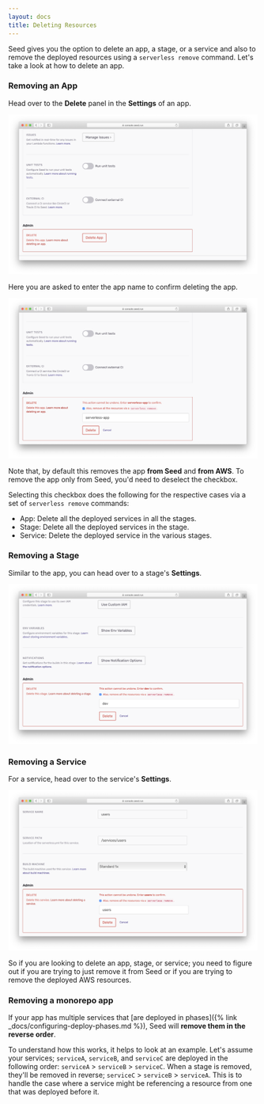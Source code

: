 ```yaml
---
layout: docs
title: Deleting Resources
---
```


Seed gives you the option to delete an app, a stage, or a service and also to remove the deployed resources using a `serverless remove` command. Let's take a look at how to delete an app.

### Removing an App

Head over to the **Delete** panel in the **Settings** of an app.

![Delete panel in app settings](/assets/docs/deleting-resources/delete-panel-in-app-settings.png)

Here you are asked to enter the app name to confirm deleting the app.

![App name to confirm deleting app](/assets/docs/deleting-resources/app-name-to-confirm-deleting-app.png)

Note that, by default this removes the app **from Seed** and **from AWS**. To remove the app only from Seed, you'd need to deselect the checkbox.

Selecting this checkbox does the following for the respective cases via a set of `serverless remove` commands:

- App: Delete all the deployed services in all the stages.
- Stage: Delete all the deployed services in the stage.
- Service: Delete the deployed service in the various stages.

### Removing a Stage

Similar to the app, you can head over to a stage's **Settings**.

![Removing a stage](/assets/docs/deleting-resources/removing-a-stage.png)

### Removing a Service

For a service, head over to the service's **Settings**.

![Removing a service](/assets/docs/deleting-resources/removing-a-serivce.png)

So if you are looking to delete an app, stage, or service; you need to figure out if you are trying to just remove it from Seed or if you are trying to remove the deployed AWS resources.

### Removing a monorepo app

If your app has multiple services that [are deployed in phases]({% link _docs/configuring-deploy-phases.md %}), Seed will **remove them in the reverse order**.

To understand how this works, it helps to look at an example. Let's assume your services; `serviceA`, `serviceB`, and `serviceC` are deployed in the following order: `serviceA` > `serviceB` > `serviceC`. When a stage is removed, they'll be removed in reverse; `serviceC` > `serviceB` > `serviceA`. This is to handle the case where a service might be referencing a resource from one that was deployed before it. 
